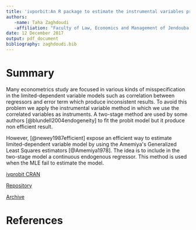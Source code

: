 ```yaml
---
title: 'ivporbit:An R package to estimate the instrumental variables probit model'
authors: 
   -name: Taha Zaghdoudi
   -affiliation: "Faculty of Law, Economics and Management of Jendouba, Tunisia"
date: 12 December 2017
output: pdf_document
bibliography: zaghdoudi.bib
---
```


# Summary
Many econometrics study are focused in various kinds of misspecification
in the limited-dependent variable models such as correlation between
regressors and error term which produce inconsistent results. To avoid
this problem we apply the instrumental variable method in which we use
the correlated variables as instruments. A two-stage method are used by
some authors [@blundell2004endogeneity] to fit the probit model but
it produce non efficient result.

However, [@newey1987efficient] expose an efficient way to
estimate limited-dependent variable model by using the Amemiya's
Generalized Least Squares estimators [@Amemiya1978]. The idea is to
include in the two-stage model a continuous endogenous regressor. This
method is used when the MLE fail to estimate the model.

[ivprobit CRAN](https://cran.r-project.org/web/packages/ivprobit/index.html)

[Repository](https://github.com/cran/ivprobit)

[Archive](https://zenodo.org/record/1109726#.Wi_UzlXibIU)

# References

